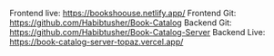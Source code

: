 Frontend live: https://bookshoouse.netlify.app/
Frontend Git: https://github.com/Habibtusher/Book-Catalog
Backend Git: https://github.com/Habibtusher/Book-Catalog-Server
Backend Live: https://book-catalog-server-topaz.vercel.app/